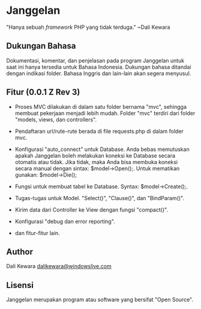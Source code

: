 # Janggelan

"Hanya sebuah <i>framework</i> PHP yang tidak terduga." ~Dali Kewara

## Dukungan Bahasa

Dokumentasi, komentar, dan penjelasan pada program Janggelan untuk saat ini hanya tersedia
untuk Bahasa Indonesia. Dukungan bahasa ditandai dengan indikasi folder. Bahasa Inggris dan
lain-lain akan segera menyusul.

## Fitur (0.0.1 Z Rev 3)

- Proses MVC dilakukan di dalam satu folder bernama "mvc", sehingga membuat pekerjaan menjadi
  lebih mudah. Folder "mvc" terdiri dari folder "models, views, dan controllers".

- Pendaftaran url/rute-rute berada di file requests.php di dalam folder mvc.

- Konfigurasi "auto_connect" untuk Database. Anda bebas memutuskan apakah Janggelan boleh
  melakukan koneksi ke Database secara otomatis atau tidak. Jika tidak, maka Anda bisa membuka
  koneksi secara manual dengan sintax: $model->Open();. Untuk mematikan gunakan: $model->Die();

- Fungsi untuk membuat tabel ke Database. Syntax: $model->Create();.

- Tugas-tugas untuk Model. "Select()", "Clause()", dan "BindParam()".

- Kirim data dari Controller ke View dengan fungsi "compact()".

- Konfigurasi "debug dan error reporting".

- dan fitur-fitur lain.

## Author

Dali Kewara <dalikewara@windowslive.com>

## Lisensi

Janggelan merupakan program atau software yang bersifat "Open Source".
